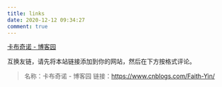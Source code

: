 ```yaml
---
title: links
date: 2020-12-12 09:34:27
comment: true
---
```



[卡布奇诺 - 博客园](https://www.cnblogs.com/Faith-Yin/)


互换友链，请先将本站链接添加到你的网站，然后在下方按格式评论。

> 名称：卡布奇诺 - 博客园
> 链接：https://www.cnblogs.com/Faith-Yin/





